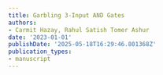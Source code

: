 ```yaml
---
title: Garbling 3-Input AND Gates
authors:
- Carmit Hazay, Rahul Satish Tomer Ashur
date: '2023-01-01'
publishDate: '2025-05-18T16:29:46.801368Z'
publication_types:
- manuscript
---
```

